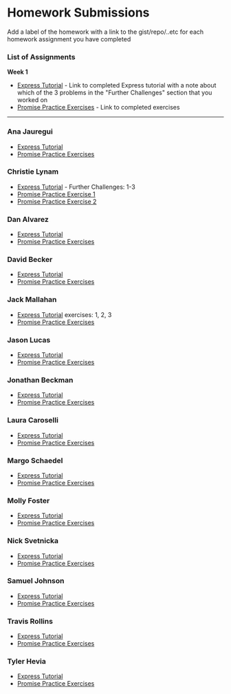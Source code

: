 # Homework Submissions

Add a label of the homework with a link to the gist/repo/..etc for each homework assignment you have completed

### List of Assignments

**Week 1**

* [Express Tutorial](https://medium.com/@jaeger.rob/introduction-to-nodes-express-js-db5617047150) - Link to completed Express tutorial with a note about which of the 3 problems in the "Further Challenges" section that you worked on
* [Promise Practice Exercises](https://gist.github.com/robbiejaeger/dc8f55c1f9462741090862f736b82cab) - Link to completed exercises

<!-- **Week 2**

* [Whiteboard Challenge]() - Link to gist with all deliverables
* [JWTs Tutorial](http://frontend.turing.io/lessons/security-with-jwts.html) - Link to completed repo from the tutorial

**Week 5**

* Pattern Party Style Guide -->

---

### Ana Jauregui

* [Express Tutorial]()
* [Promise Practice Exercises]()

### Christie Lynam

* [Express Tutorial](https://github.com/christielynam/express-tutorial) - Further Challenges: 1-3
* [Promise Practice Exercise 1](https://repl.it/LtmK/0)
* [Promise Practice Exercise 2](https://repl.it/LtmW/5)

### Dan Alvarez

* [Express Tutorial]()
* [Promise Practice Exercises]()

### David Becker

* [Express Tutorial]()
* [Promise Practice Exercises]()

### Jack Mallahan

* [Express Tutorial](https://github.com/jackmallahan/express-tutorial) exercises: 1, 2, 3
* [Promise Practice Exercises](https://codepen.io/jackmallahan/pen/xXWPBE?editors=0010)

### Jason Lucas

* [Express Tutorial]()
* [Promise Practice Exercises]()

### Jonathan Beckman

* [Express Tutorial]()
* [Promise Practice Exercises]()

### Laura Caroselli

* [Express Tutorial]()
* [Promise Practice Exercises]()

### Margo Schaedel

* [Express Tutorial]()
* [Promise Practice Exercises]()

### Molly Foster

* [Express Tutorial]()
* [Promise Practice Exercises]()

### Nick Svetnicka

* [Express Tutorial]()
* [Promise Practice Exercises]()

### Samuel Johnson

* [Express Tutorial]()
* [Promise Practice Exercises]()

### Travis Rollins

* [Express Tutorial]()
* [Promise Practice Exercises]()

### Tyler Hevia

* [Express Tutorial]()
* [Promise Practice Exercises]()
